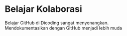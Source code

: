 # Belajar Kolaborasi
Belajar GitHub di Dicoding sangat menyenangkan.<br>
Mendokumentasikan dengan GitHub menjadi lebih muda
